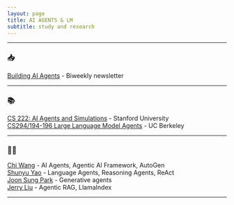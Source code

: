 ```yaml
---
layout: page
title: AI AGENTS & LM
subtitle: study and research
---
```


---

### 📥

[Building AI Agents](https://www.buildingaiagents.ai/) - Biweekly newsletter

---

### 📚

[CS 222: AI Agents and Simulations](https://joonspk-research.github.io/cs222-fall24/index.html) - Stanford University  
[CS294/194-196 Large Language Model Agents](https://llmagents-learning.org/f24) - UC Berkeley

---

### 🧑‍💻

[Chi Wang](https://x.com/chi_wang_) - AI Agents, Agentic AI Framework, AutoGen  
[Shunyu Yao](https://ysymyth.github.io/) - Language Agents, Reasoning Agents, ReAct  
[Joon Sung Park](https://www.joonsungpark.com/) - Generative agents  
[Jerry Liu](https://x.com/jerryjliu0) - Agentic RAG, LlamaIndex  

---
